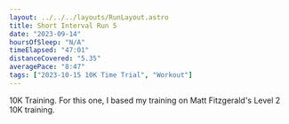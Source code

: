 ```yaml
---
layout: ../../../layouts/RunLayout.astro
title: Short Interval Run 5
date: "2023-09-14"
hoursOfSleep: "N/A"
timeElapsed: "47:01"
distanceCovered: "5.35"
averagePace: "8:47"
tags: ["2023-10-15 10K Time Trial", "Workout"]
---
```


10K Training. For this one, I based my training on Matt Fitzgerald's Level 2 10K training.

